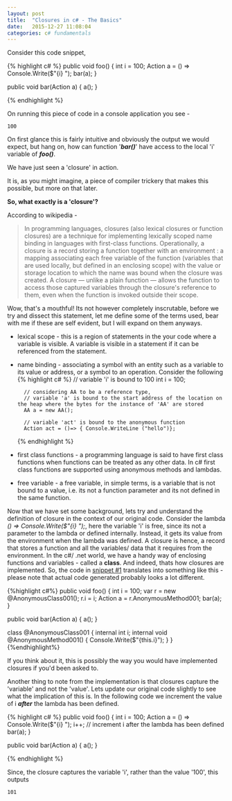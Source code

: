 ```yaml
---
layout: post
title:  "Closures in c# - The Basics"
date:   2015-12-27 11:08:04
categories: c# fundamentals
---
```


Consider this code snippet, 

{% highlight c# %}
public void foo()
{
  int i = 100;
  Action a = () => Console.Write($"{i} ");
  bar(a);
}

public void bar(Action a)
{
  a();
}

{% endhighlight %}


On running this piece of code in a console application you see -

    100

On first glance this is fairly intuitive and obviously the output we would expect, but hang on, how can function '__*bar()*__' have access to the local 'i' variable of __*foo()*__. 

We have just seen a 'closure' in action.

It is, as you might imagine, a piece of compiler trickery that makes this possible, but more on that later. 

__So, what exactly is a 'closure'?__ 

According to wikipedia - 

> In programming languages, closures (also lexical closures or function closures) are a technique for implementing lexically scoped name binding in languages with first-class functions. Operationally, a closure is a record storing a function together with an environment : a mapping associating each free variable of the function (variables that are used locally, but defined in an enclosing scope) with the value or storage location to which the name was bound when the closure was created. A closure — unlike a plain function — allows the function to access those captured variables through the closure's reference to them, even when the function is invoked outside their scope.

Wow, that's a mouthful! Its not however completely inscrutable, before we try and dissect this statement, let me define some of the terms used, bear with me if these are self evident, but I will expand on them anyways.

- lexical scope - this is a region of statements in the your code where a variable is visible. A variable is visible in a statement if it can be referenced from the statement.

- name binding - associating a symbol with an entity such as a variable to its value or address, or a symbol to an operation. Consider the following
    {% highlight c# %}
        // variable 'i' is bound to 100
        int i = 100; 
        
        // considering AA to be a reference type, 
        // variable 'a' is bound to the start address of the location on the heap where the bytes for the instance of 'AA' are stored
        AA a = new AA(); 
        
        // variable 'act' is bound to the anonymous function 
        Action act = ()=> { Console.WriteLine ("hello")}; 
    {% endhighlight %}


- first class functions - a programming language is said to have first class functions when functions can be treated as any other data. In c# first class functions are supported using anonymous methods and lambdas.

- free variable - a free variable, in simple terms, is a variable that is not bound to a value, i.e. its not a function parameter and its not defined in the same function.

Now that we have set some background, lets try and understand the definition of closure in the context of our original code. 
Consider the lambda *() => Console.Write($"{i} ");*, here the variable 'i' is free, since its not a parameter to the lambda or defined internally. Instead, it gets its value from the environment when the lambda was defined. A closure is hence, a record that stores a function and all the variables/ data that it requires from the environment. In the c#/ .net world, we have a handy way of enclosing functions and variables - called a **class**. And indeed, thats how closures are implemented. So, the code in [snippet #1](#listing1) translates into something like this - please note that actual code generated probably looks a lot different.

{%highlight c#%}
public void foo()
{
  int i = 100;
  var r = new @AnonymousClass001();
  r.i = i;
  Action a = r.AnonymousMethod001;
  bar(a);
}

public void bar(Action a)
{
  a();
}

class @AnonymousClass001
{
  internal int i;
  internal void @AnonymousMethod001()
  {
    Console.Write($"{this.i}");
  }
}
{%endhighlight%}

If you think about it, this is possibly the way you would have implemented closures if you'd been asked to. 

Another thing to note from the implementation is that closures capture the 'variable' and not the 'value'. Lets update our original code slightly to see what the implication of this is. 
In the following code we increment the value of i __*after*__ the lambda has been defined.

{% highlight c# %}
public void foo()
{
  int i = 100;
  Action a = () => Console.Write($"{i} ");
  i++; // increment i after the lambda has been defined
  bar(a);
}

public void bar(Action a)
{
  a();
}

{% endhighlight %}

Since, the closure captures the variable 'i', rather than the value '100', this outputs 

    101